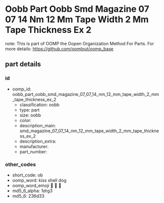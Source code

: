 # Oobb Part Oobb Smd Magazine 07 07 14 Nm 12 Mm Tape Width 2 Mm Tape Thickness Ex 2  

note: This is part of OOMP the Oopen Organization Method For Parts. For more details: https://github.com/oomlout/oomp_base

##  part details





### id
* oomp_id: oobb_part_oobb_smd_magazine_07_07_14_nm_12_mm_tape_width_2_mm_tape_thickness_ex_2
  * classification: oobb
  * type: part
  * size: oobb
  * color: 
  * description_main: smd_magazine_07_07_14_nm_12_mm_tape_width_2_mm_tape_thickness_ex_2
  * description_extra: 
  * manufacturer: 
  * part_number: 

### other_codes
* short_code: ob
* oomp_word: kiss shell dog
* oomp_word_emoji :kiss: :shell: :dog:
* md5_6_alpha: 1drg3
* md5_6: 236d33